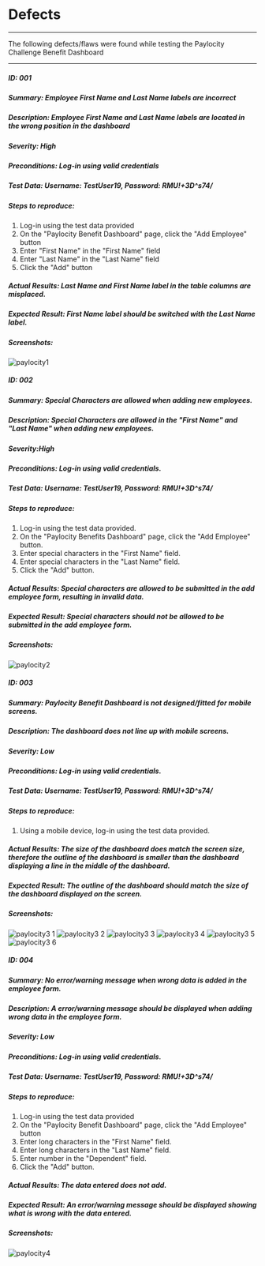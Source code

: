 # Defects
***
The following defects/flaws were found while testing the Paylocity Challenge Benefit Dashboard
***
##### ID: 001
##### Summary: Employee First Name and Last Name labels are incorrect
##### Description: Employee First Name and Last Name labels are located in the wrong position in the dashboard
##### Severity: High 

##### Preconditions: Log-in using valid credentials
##### Test Data: Username: TestUser19, Password: RMU!+3D^s74/

##### Steps to reproduce:
1. Log-in using the test data provided
2. On the "Paylocity Benefit Dashboard" page, click the "Add Employee" button
3. Enter "First Name" in the "First Name" field
4. Enter "Last Name" in the "Last Name" field
5. Click the "Add" button

##### Actual Results: Last Name and First Name label in the table columns are misplaced.

##### Expected Result: First Name label should be switched with the Last Name label.

##### Screenshots:
![paylocity1](https://user-images.githubusercontent.com/65917569/126861102-355bbd58-2ea1-44fc-b36a-dbab8b0fd4de.jpg)



##### ID: 002
##### Summary: Special Characters are allowed when adding new employees.
##### Description: Special Characters are allowed in the "First Name" and "Last Name" when adding new employees.
##### Severity:High 

##### Preconditions: Log-in using valid credentials.
##### Test Data: Username: TestUser19, Password: RMU!+3D^s74/

##### Steps to reproduce:
1. Log-in using the test data provided.
2. On the "Paylocity Benefits Dashboard" page, click the "Add Employee" button.
3. Enter special characters in the "First Name" field.
4. Enter special characters in the "Last Name" field.
5. Click the "Add" button.

##### Actual Results: Special characters are allowed to be submitted in the add employee form, resulting in invalid data.

##### Expected Result: Special characters should not be allowed to be submitted in the add employee form. 

##### Screenshots:
![paylocity2](https://user-images.githubusercontent.com/65917569/126861265-bbe6ff2b-461e-43a9-aea7-14ab536d5eb0.jpg)


##### ID: 003
##### Summary: Paylocity Benefit Dashboard is not designed/fitted for mobile screens.
##### Description: The dashboard does not line up with mobile screens. 
##### Severity: Low

##### Preconditions: Log-in using valid credentials.
##### Test Data: Username: TestUser19, Password: RMU!+3D^s74/

##### Steps to reproduce:
1. Using a mobile device, log-in using the test data provided. 

##### Actual Results: The size of the dashboard does match the screen size, therefore the outline of the dashboard is smaller than the dashboard displaying a line in the middle of the dashboard. 

##### Expected Result: The outline of the dashboard should match the size of the dashboard displayed on the screen. 

##### Screenshots:
![paylocity3 1](https://user-images.githubusercontent.com/65917569/126879824-6aa5a384-c637-4c35-bea8-be3b45c9dbcd.jpg)
![paylocity3 2](https://user-images.githubusercontent.com/65917569/126879829-a4e70199-8f25-4310-bc25-9c8717d2a6b9.jpg)
![paylocity3 3](https://user-images.githubusercontent.com/65917569/126879830-bc01dfa8-d86f-4632-872e-84853d34614e.jpg)
![paylocity3 4](https://user-images.githubusercontent.com/65917569/126879834-188ca062-8287-49cd-9e2e-419131ee7ef3.jpg)
![paylocity3 5](https://user-images.githubusercontent.com/65917569/126879840-a3a77130-4439-431a-a726-72d3fd78f0f2.jpg)
![paylocity3 6](https://user-images.githubusercontent.com/65917569/126879844-b5f3c304-1528-4136-ac26-9963d6d05a62.jpg)


##### ID: 004
##### Summary: No error/warning message when wrong data is added in the employee form.
##### Description: A error/warning message should be displayed when adding wrong data in the employee form. 
##### Severity: Low

##### Preconditions: Log-in using valid credentials.
##### Test Data: Username: TestUser19, Password: RMU!+3D^s74/

##### Steps to reproduce:
1. Log-in using the test data provided
2. On the "Paylocity Benefit Dashboard" page, click the "Add Employee" button
3. Enter long characters in the "First Name" field.
4. Enter long characters in the "Last Name" field.
5. Enter number in the "Dependent" field. 
6. Click the "Add" button. 

##### Actual Results: The data entered does not add. 

##### Expected Result: An error/warning message should be displayed showing what is wrong with the data entered. 

##### Screenshots:
![paylocity4](https://user-images.githubusercontent.com/65917569/126880050-4d350811-8635-403b-884d-cf5e1b724a02.jpg)

